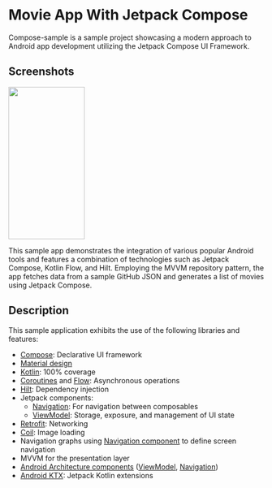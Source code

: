 # Movie App With Jetpack Compose

Compose-sample is a sample project showcasing a modern approach to Android app development utilizing the Jetpack Compose UI Framework.

## Screenshots

<img src="https://i.imgur.com/Fa4TaeD.jpg" width="150" height="300">

This sample app demonstrates the integration of various popular Android tools and features a combination of technologies such as Jetpack Compose, Kotlin Flow, and Hilt. Employing the MVVM repository pattern, the app fetches data from a sample GitHub JSON and generates a list of movies using Jetpack Compose.

## Description

This sample application exhibits the use of the following libraries and features:

- [Compose](https://developer.android.com/jetpack/compose): Declarative UI framework
- [Material design](https://material.io/design)
- [Kotlin](https://kotlinlang.org/): 100% coverage
- [Coroutines](https://kotlinlang.org/docs/reference/coroutines-overview.html) and [Flow](https://developer.android.com/kotlin/flow): Asynchronous operations
- [Hilt](https://developer.android.com/training/dependency-injection/hilt-android): Dependency injection
- Jetpack components:
    - [Navigation](https://developer.android.com/topic/libraries/architecture/navigation/): For navigation between composables
    - [ViewModel](https://developer.android.com/topic/libraries/architecture/viewmodel): Storage, exposure, and management of UI state
- [Retrofit](https://square.github.io/retrofit/): Networking
- [Coil](https://github.com/coil-kt/coil): Image loading
- Navigation graphs using [Navigation component](https://developer.android.com/guide/navigation/navigation-getting-started) to define screen navigation
- MVVM for the presentation layer
- [Android Architecture components](https://developer.android.com/topic/libraries/architecture) ([ViewModel](https://developer.android.com/topic/libraries/architecture/viewmodel), [Navigation](https://developer.android.com/jetpack/androidx/releases/navigation))
- [Android KTX](https://developer.android.com/kotlin/ktx): Jetpack Kotlin extensions
